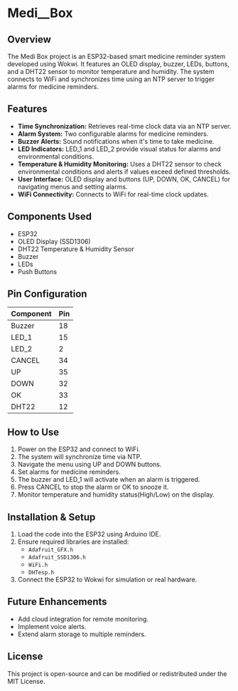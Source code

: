 # Medi__Box

## Overview
The Medi Box project is an ESP32-based smart medicine reminder system developed using Wokwi. It features an OLED display, buzzer, LEDs, buttons, and a DHT22 sensor to monitor temperature and humidity. The system connects to WiFi and synchronizes time using an NTP server to trigger alarms for medicine reminders.

## Features
- **Time Synchronization:** Retrieves real-time clock data via an NTP server.
- **Alarm System:** Two configurable alarms for medicine reminders.
- **Buzzer Alerts:** Sound notifications when it's time to take medicine.
- **LED Indicators:** LED_1 and LED_2 provide visual status for alarms and environmental conditions.
- **Temperature & Humidity Monitoring:** Uses a DHT22 sensor to check environmental conditions and alerts if values exceed defined thresholds.
- **User Interface:** OLED display and buttons (UP, DOWN, OK, CANCEL) for navigating menus and setting alarms.
- **WiFi Connectivity:** Connects to WiFi for real-time clock updates.

## Components Used
- ESP32
- OLED Display (SSD1306)
- DHT22 Temperature & Humidity Sensor
- Buzzer
- LEDs
- Push Buttons

## Pin Configuration
| Component | Pin |
|-----------|-----|
| Buzzer    | 18  |
| LED_1     | 15  |
| LED_2     | 2   |
| CANCEL    | 34  |
| UP        | 35  |
| DOWN      | 32  |
| OK        | 33  |
| DHT22     | 12  |

## How to Use
1. Power on the ESP32 and connect to WiFi.
2. The system will synchronize time via NTP.
3. Navigate the menu using UP and DOWN buttons.
4. Set alarms for medicine reminders.
5. The buzzer and LED_1 will activate when an alarm is triggered.
6. Press CANCEL to stop the alarm or OK to snooze it.
7. Monitor temperature and humidity status(High/Low) on the display.

## Installation & Setup
1. Load the code into the ESP32 using Arduino IDE.
2. Ensure required libraries are installed:
   - `Adafruit_GFX.h`
   - `Adafruit_SSD1306.h`
   - `WiFi.h`
   - `DHTesp.h`
3. Connect the ESP32 to Wokwi for simulation or real hardware.

## Future Enhancements
- Add cloud integration for remote monitoring.
- Implement voice alerts.
- Extend alarm storage to multiple reminders.

## License
This project is open-source and can be modified or redistributed under the MIT License.
